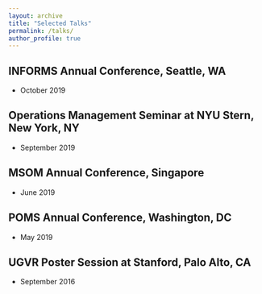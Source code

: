 ```yaml
---
layout: archive
title: "Selected Talks"
permalink: /talks/
author_profile: true
---
```


## INFORMS Annual Conference, Seattle, WA
- October 2019


## Operations Management Seminar at NYU Stern, New York, NY
- September 2019


## MSOM Annual Conference, Singapore
- June 2019


## POMS Annual Conference, Washington, DC
- May 2019


## UGVR Poster Session at Stanford, Palo Alto, CA
- September 2016
     
     
<!--
{% if site.talkmap_link == true %}

<p style="text-decoration:underline;"><a href="/talkmap.html">See a map of all the places I've given a talk!</a></p>

{% endif %}

{% for post in site.talks reversed %}
  {% include archive-single-talk.html %}
{% endfor %}
-->
